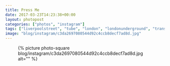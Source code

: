 ```yaml
---
title: Press Me
date: 2017-03-23T14:23:38+00:00
layout: photopost
categories: ["photos", "instagram"]
tags: ["liverpoolstreet", "tube", "london", "londonunderground", "transport"]
image: "blog/instagram/c3da2697080544d92c4ccb8decf7ad8d.jpg"
---
```


<figure class="photo photo--square">
  {% picture photo-square blog/instagram/c3da2697080544d92c4ccb8decf7ad8d.jpg alt="" %}
</figure>


